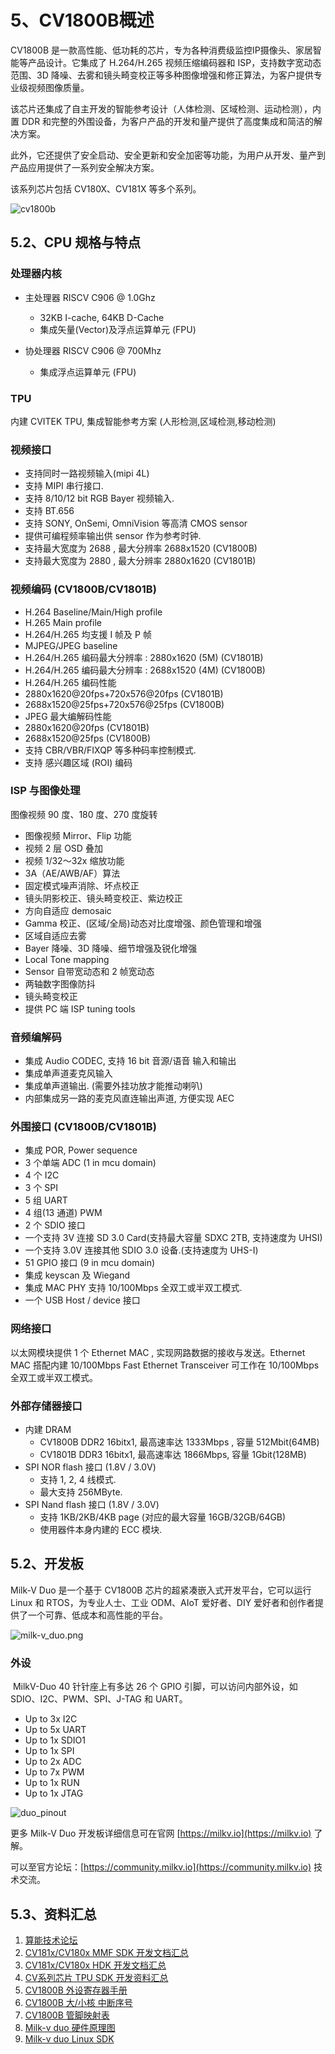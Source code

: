 # 5、CV1800B概述
CV1800B 是一款高性能、低功耗的芯片，专为各种消费级监控IP摄像头、家居智能等产品设计。它集成了 H.264/H.265 视频压缩编码器和 ISP，支持数字宽动态范围、3D 降噪、去雾和镜头畸变校正等多种图像增强和修正算法，为客户提供专业级视频图像质量。

该芯片还集成了自主开发的智能参考设计（人体检测、区域检测、运动检测），内置 DDR 和完整的外围设备，为客户产品的开发和量产提供了高度集成和简洁的解决方案。

此外，它还提供了安全启动、安全更新和安全加密等功能，为用户从开发、量产到产品应用提供了一系列安全解决方案。

该系列芯片包括 CV180X、CV181X 等多个系列。

![cv1800b](images/hardware/cv1800b.png)

## 5.2、CPU 规格与特点

### 处理器内核
- 主处理器 RISCV C906 @ 1.0Ghz
    - 32KB I-cache, 64KB D-Cache
    - 集成矢量(Vector)及浮点运算单元 (FPU)

- 协处理器 RISCV C906 @ 700Mhz
    - 集成浮点运算单元 (FPU)

### TPU
内建 CVITEK TPU, 集成智能参考方案 (人形检测,区域检测,移动检测)

 
### 视频接口
- 支持同时一路视频输入(mipi 4L)
- 支持 MIPI 串行接口.
- 支持 8/10/12 bit RGB Bayer 视频输入.
- 支持 BT.656
- 支持 SONY, OnSemi, OmniVision 等高清 CMOS sensor
- 提供可编程频率输出供 sensor 作为参考时钟.
- 支持最大宽度为 2688 , 最大分辨率 2688x1520 (CV1800B)
- 支持最大宽度为 2880 , 最大分辨率 2880x1620 (CV1801B)

### 视频编码 (CV1800B/CV1801B)
- H.264 Baseline/Main/High profile
- H.265 Main profile
- H.264/H.265 均支援 I 帧及 P 帧
- MJPEG/JPEG baseline
- H.264/H.265 编码最大分辨率 : 2880x1620 (5M) (CV1801B)
- H.264/H.265 编码最大分辨率 : 2688x1520 (4M) (CV1800B)
- H.264/H.265 编码性能
- 2880x1620@20fps+720x576@20fps (CV1801B)
- 2688x1520@25fps+720x576@25fps (CV1800B)
- JPEG 最大编解码性能
- 2880x1620@20fps (CV1801B)
- 2688x1520@25fps (CV1800B)
- 支持 CBR/VBR/FIXQP 等多种码率控制模式.
- 支持 感兴趣区域 (ROI) 编码

### ISP 与图像处理

图像视频 90 度、180 度、270 度旋转
- 图像视频 Mirror、Flip 功能
- 视频 2 层 OSD 叠加
- 视频 1/32～32x 缩放功能
- 3A（AE/AWB/AF）算法
- 固定模式噪声消除、坏点校正
- 镜头阴影校正、镜头畸变校正、紫边校正
- 方向自适应 demosaic
- Gamma 校正、(区域/全局)动态对比度增强、颜色管理和增强
- 区域自适应去雾
- Bayer 降噪、3D 降噪、细节增强及锐化增强
- Local Tone mapping
- Sensor 自带宽动态和 2 帧宽动态
- 两轴数字图像防抖
- 镜头畸变校正
- 提供 PC 端 ISP tuning tools


### 音频编解码
- 集成 Audio CODEC, 支持 16 bit 音源/语音 输入和输出
- 集成单声道麦克风输入
- 集成单声道输出. (需要外挂功放才能推动喇叭)
- 内部集成另一路的麦克风直连输出声道, 方便实现 AEC

### 外围接口 (CV1800B/CV1801B)
- 集成 POR, Power sequence
- 3 个单端 ADC (1 in mcu domain)
- 4 个 I2C
- 3 个 SPI
- 5 组 UART
- 4 组(13 通道) PWM
- 2 个 SDIO 接口
- 一个支持 3V 连接 SD 3.0 Card(支持最大容量 SDXC 2TB, 支持速度为 UHSI)
- 一个支持 3.0V 连接其他 SDIO 3.0 设备.(支持速度为 UHS-I)
- 51 GPIO 接口 (9 in mcu domain)
- 集成 keyscan 及 Wiegand
- 集成 MAC PHY 支持 10/100Mbps 全双工或半双工模式.
- 一个 USB Host / device 接口

### 网络接口
以太网模块提供 1 个 Ethernet MAC , 实现网路数据的接收与发送。Ethernet MAC 搭配内建 10/100Mbps Fast Ethernet Transceiver 可工作在 10/100Mbps 全双工或半双工模式。
 
### 外部存储器接口
- 内建 DRAM
    - CV1800B DDR2 16bitx1, 最高速率达 1333Mbps , 容量 512Mbit(64MB)
    - CV1801B DDR3 16bitx1, 最高速率达 1866Mbps, 容量 1Gbit(128MB)
- SPI NOR flash 接口 (1.8V / 3.0V)
    - 支持 1, 2, 4 线模式.
    - 最大支持 256MByte.
- SPI Nand flash 接口 (1.8V / 3.0V)
    - 支持 1KB/2KB/4KB page (对应的最大容量 16GB/32GB/64GB)
    - 使用器件本身内建的 ECC 模块.


## 5.2、开发板
Milk-V Duo 是一个基于 CV1800B 芯片的超紧凑嵌入式开发平台，它可以运行 Linux 和 RTOS，为专业人士、工业 ODM、AIoT 爱好者、DIY 爱好者和创作者提供了一个可靠、低成本和高性能的平台。

![milk-v_duo.png](images/hardware/milk-v_duo.png)


### 外设
​
MilkV-Duo 40 针针座上有多达 26 个 GPIO 引脚，可以访问内部外设，如 SDIO、I2C、PWM、SPI、J-TAG 和 UART。
- Up to 3x I2C
- Up to 5x UART
- Up to 1x SDIO1
- Up to 1x SPI
- Up to 2x ADC
- Up to 7x PWM
- Up to 1x RUN
- Up to 1x JTAG

![duo_pinout](images/hardware/duo_pinout.png)

更多 Milk-V Duo 开发板详细信息可在官网 [https://milkv.io](https://milkv.io) 了解。

可以至官方论坛：[https://community.milkv.io](https://community.milkv.io) 技术交流。


## 5.3、资料汇总
1. [算能技术论坛](https://developer.sophgo.com/forum/index/25/51.html)
2. [CV181x/CV180x MMF SDK 开发文档汇总](https://developer.sophgo.com/thread/471.html)
3. [CV181x/CV180x HDK 开发文档汇总](https://developer.sophgo.com/thread/472.html)
4. [CV系列芯片 TPU SDK 开发资料汇总](https://developer.sophgo.com/thread/473.html)
5. [CV1800B 外设寄存器手册](https://github.com/milkv-duo/duo-files/blob/main/duo/datasheet/CV1800B-CV1801B-Preliminary-Register-full-zh.pdf)
6. [CV1800B 大/小核 中断序号](https://github.com/milkv-duo/duo-files/blob/main/duo/datasheet/CV180xb-Pinout-v1.xlsx)
7. [CV1800B 管脚映射表](https://github.com/milkv-duo/duo-files/blob/main/duo/datasheet/CV180xb-Pinout-v1.xlsx)
8. [Milk-v duo 硬件原理图](https://github.com/milkv-duo/duo-files/blob/main/duo/hardware/duo-schematic-v1.2.pdf)
9. [Milk-v duo Linux SDK](https://github.com/milkv-duo/duo-buildroot-sdk)